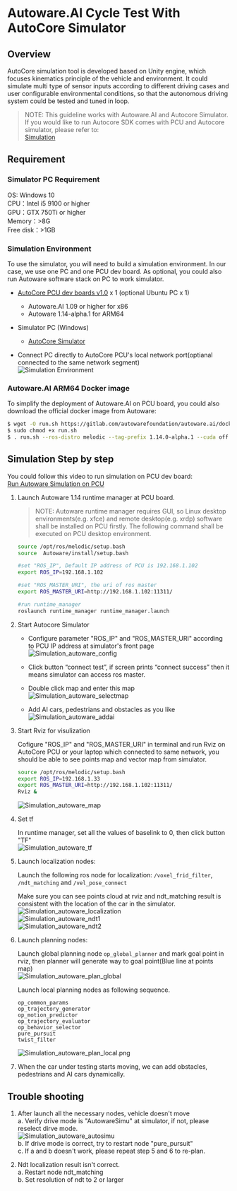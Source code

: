 # Autoware.AI Cycle Test With AutoCore Simulator

## Overview

AutoCore simulation tool is developed based on Unity engine, which focuses kinematics principle of the vehicle and environment. It could simulate multi type of sensor inputs according to different driving cases and user configurable environmental conditions, so that the autonomous driving system could be tested and tuned in loop.

> NOTE: This guideline works with Autoware.AI and Autocore Simulator. If you would like to run Autocore SDK comes with PCU and Autocore simulator, please refer to:   
> [Simulation](docs/Simulation.md)

## Requirement

### Simulator PC Requirement

OS: Windows 10  
CPU：Intel i5 9100 or higher  
GPU：GTX 750Ti or higher  
Memory：>8G  
Free disk：>1GB 

### Simulation Environment

To use the simulator, you will need to build a simulation environment. In our case, we use one PC and one PCU dev board. As optional, you could also run Autoware software stack on PC to work simulator.

- [AutoCore PCU dev boards v1.0](https://gitlab.com/autocore/autocore-pcu-doc/-/blob/master/docs/Pcu_hardware_manual.md) x 1 (optional Ubuntu PC x 1)  
  - Autoware.AI 1.09 or higher for x86
  - Autoware 1.14-alpha.1 for ARM64 
- Simulator PC (Windows)
  - [AutoCore Simulator](https://github.com/autocore-ai/autocore_sim/)

- Connect PC directly to AutoCore PCU's local network port(optianal connected to the same network segment)  
![Simulation Environment](images/Simulation_autoware_env.png "Simulation Environment")


### Autoware.AI ARM64 Docker image

To simplify the deployment of Autoware.AI on PCU board, you could also download the official docker image from Autoware:

```bash
$ wget -O run.sh https://gitlab.com/autowarefoundation/autoware.ai/docker/raw/master/generic/run.sh?inline=false
$ sudo chmod +x run.sh
$ . run.sh --ros-distro melodic --tag-prefix 1.14.0-alpha.1 --cuda off --image autoware/arm64v8
```

## Simulation Step by step

You could follow this video to run simulation on PCU dev board:  
[Run Autoware Simulation on PCU](https://mega.nz/folder/lqEWERgT#_Hj66viyNp8R6778MsOnpg/file/wm9gFJDR)


1. Launch Autoware 1.14 runtime manager at PCU board. 

   > NOTE: Autoware runtime manager requires GUI, so Linux desktop environments(e.g. xfce) and remote desktop(e.g. xrdp) software shall be installed on PCU firstly. The following command shall be executed on PCU desktop environment.   

   ```bash
   source /opt/ros/melodic/setup.bash  
   source  Autoware/install/setup.bash  
   
   #set "ROS_IP", Default IP address of PCU is 192.168.1.102 
   export ROS_IP=192.168.1.102 

   #set "ROS_MASTER_URI", the uri of ros master 
   export ROS_MASTER_URI=http://192.168.1.102:11311/ 

   #run runtime_manager 
   roslaunch runtime_manager runtime_manager.launch
   ```   
 
2. Start Autocore Simulator

   - Configure parameter "ROS_IP" and "ROS_MASTER_URI" according to PCU IP address at simulator's  front page  
     ![Simulation_autoware_config](images/Simulation_autoware_config.png) 
   
   - Click button “connect test”, if screen prints “connect success” then it means simulator can access ros master.  

   - Double click map and enter this map  
     ![Simulation_autoware_selectmap](images/Simulation_autoware_selectmap.png)
 
   - Add AI cars, pedestrians and obstacles as you like  
     ![Simulation_autoware_addai](images/Simulation_autoware_addai.png)  

3. Start Rviz for visulization

   Cofigure "ROS_IP" and "ROS_MASTER_URI" in terminal and run Rviz on AutoCore PCU or your laptop which connected to same network, you should be able to see points map and vector map from simulator.   
   
   ```bash
   source /opt/ros/melodic/setup.bash  
   export ROS_IP=192.168.1.33 
   export ROS_MASTER_URI=http://192.168.1.102:11311/ 
   Rviz &
   ```   
   ![Simulation_autoware_map](images/Simulation_autoware_map.png)

4. Set tf

   In runtime manager, set all the values of baselink to 0, then click button "TF"  
   ![Simulation_autoware_tf](images/Simulation_autoware_tf.png)

5. Launch localization nodes:
 
   Launch the following ros node for localization:  `/voxel_frid_filter`, `/ndt_matching` and  `/vel_pose_connect` 
   
   Make sure you can see points cloud at rviz and ndt_matching result is consistent with the location of the car in the simulator. 
   ![Simulation_autoware_localization](images/Simulation_autoware_localization.png)  
   ![Simulation_autoware_ndt1](images/Simulation_autoware_ndt1.png)  
   ![Simulation_autoware_ndt2](images/Simulation_autoware_ndt2.png)  

6. Launch planning nodes:

   Launch global planning node `op_global_planner` and mark goal point in rviz, then planner will generate way to goal point(Blue line at points map)  
   ![Simulation_autoware_plan_global](images/Simulation_autoware_plan_global.png)

   Launch local planning nodes as following sequence. 
   ```
   op_common_params 
   op_trajectory_generator 
   op_motion_predictor 
   op_trajectory_evaluator 
   op_behavior_selector  
   pure_pursuit 
   twist_filter 
   ```  
   ![Simulation_autoware_plan_local.png](images/Simulation_autoware_plan_local.png)   

7. When the car under testing starts moving, we can add obstacles, pedestrians and AI cars dynamically. 

## Trouble shooting

1. After launch all the necessary nodes, vehicle doesn't move  
   a. Verify drive mode is "AutowareSimu" at simulator, if not, please reselect dirve mode.   
      ![Simulation_autoware_autosimu](images/Simulation_autoware_autosimu.png)  
   b. If drive mode is correct, try to restart node "pure_pursuit"  
   c. If a and b doesn't work, please repeat step 5 and 6 to re-plan.  

2. Ndt localization result isn't correct.   
   a. Restart node ndt_matching  
   b. Set resolution of ndt to 2 or larger  